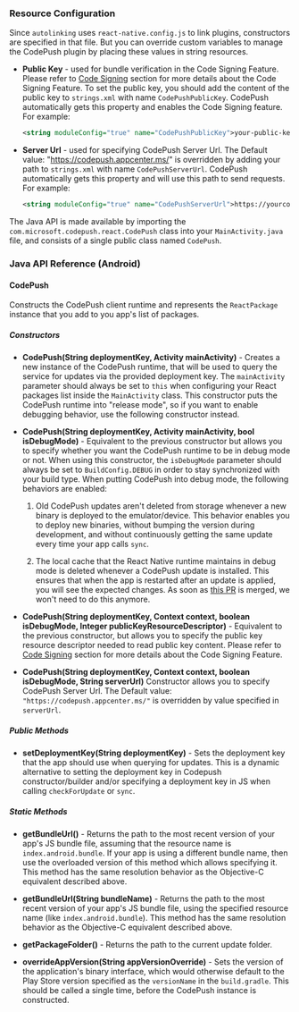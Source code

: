### Resource Configuration

Since `autolinking` uses `react-native.config.js` to link plugins, constructors are specified in that file. But you can override custom variables to manage the CodePush plugin by placing these values in string resources.

- **Public Key** - used for bundle verification in the Code Signing Feature. Please refer to [Code Signing](setup-android.md#code-signing-setup) section for more details about the Code Signing Feature.
  To set the public key, you should add the content of the public key to `strings.xml` with name `CodePushPublicKey`. CodePush automatically gets this property and enables the Code Signing feature. For example:

  ```xml
  <string moduleConfig="true" name="CodePushPublicKey">your-public-key</string>
  ```

- **Server Url** - used for specifying CodePush Server Url.
  The Default value: "https://codepush.appcenter.ms/" is overridden by adding your path to `strings.xml` with name `CodePushServerUrl`. CodePush automatically gets this property and will use this path to send requests. For example:
  ```xml
  <string moduleConfig="true" name="CodePushServerUrl">https://yourcodepush.server.com</string>
  ```

The Java API is made available by importing the `com.microsoft.codepush.react.CodePush` class into your `MainActivity.java` file, and consists of a single public class named `CodePush`.

### Java API Reference (Android)

#### CodePush

Constructs the CodePush client runtime and represents the `ReactPackage` instance that you add to you app's list of packages.

##### Constructors

- **CodePush(String deploymentKey, Activity mainActivity)** - Creates a new instance of the CodePush runtime, that will be used to query the service for updates via the provided deployment key. The `mainActivity` parameter should always be set to `this` when configuring your React packages list inside the `MainActivity` class. This constructor puts the CodePush runtime into "release mode", so if you want to enable debugging behavior, use the following constructor instead.

- **CodePush(String deploymentKey, Activity mainActivity, bool isDebugMode)** - Equivalent to the previous constructor but allows you to specify whether you want the CodePush runtime to be in debug mode or not. When using this constructor, the `isDebugMode` parameter should always be set to `BuildConfig.DEBUG` in order to stay synchronized with your build type. When putting CodePush into debug mode, the following behaviors are enabled:

  1. Old CodePush updates aren't deleted from storage whenever a new binary is deployed to the emulator/device. This behavior enables you to deploy new binaries, without bumping the version during development, and without continuously getting the same update every time your app calls `sync`.

  2. The local cache that the React Native runtime maintains in debug mode is deleted whenever a CodePush update is installed. This ensures that when the app is restarted after an update is applied, you will see the expected changes. As soon as [this PR](https://github.com/facebook/react-native/pull/4738) is merged, we won't need to do this anymore.

- **CodePush(String deploymentKey, Context context, boolean isDebugMode, Integer publicKeyResourceDescriptor)** - Equivalent to the previous constructor, but allows you to specify the public key resource descriptor needed to read public key content. Please refer to [Code Signing](setup-android.md#code-signing-setup) section for more details about the Code Signing Feature.

- **CodePush(String deploymentKey, Context context, boolean isDebugMode, String serverUrl)** Constructor allows you to specify CodePush Server Url. The Default value: `"https://codepush.appcenter.ms/"` is overridden by value specified in `serverUrl`.

##### Public Methods

- **setDeploymentKey(String deploymentKey)** - Sets the deployment key that the app should use when querying for updates. This is a dynamic alternative to setting the deployment key in Codepush constructor/builder and/or specifying a deployment key in JS when calling `checkForUpdate` or `sync`.

##### Static Methods

- **getBundleUrl()** - Returns the path to the most recent version of your app's JS bundle file, assuming that the resource name is `index.android.bundle`. If your app is using a different bundle name, then use the overloaded version of this method which allows specifying it. This method has the same resolution behavior as the Objective-C equivalent described above.

- **getBundleUrl(String bundleName)** - Returns the path to the most recent version of your app's JS bundle file, using the specified resource name (like `index.android.bundle`). This method has the same resolution behavior as the Objective-C equivalent described above.

- **getPackageFolder()** - Returns the path to the current update folder.

- **overrideAppVersion(String appVersionOverride)** - Sets the version of the application's binary interface, which would otherwise default to the Play Store version specified as the `versionName` in the `build.gradle`. This should be called a single time, before the CodePush instance is constructed.
